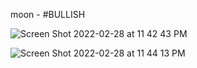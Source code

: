 moon - #BULLISH

![Screen Shot 2022-02-28 at 11 42 43 PM](https://user-images.githubusercontent.com/85772166/156126158-333d3523-abb1-4570-aff6-5e7a614164dd.png)

![Screen Shot 2022-02-28 at 11 44 13 PM](https://user-images.githubusercontent.com/85772166/156126351-5a4963b8-5ad7-4dac-93a1-93934d7aa3d6.png)
